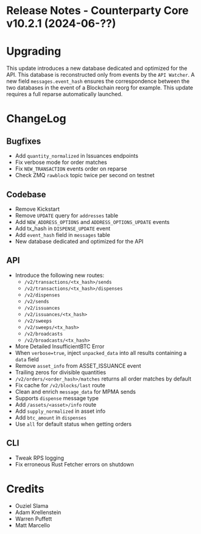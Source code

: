 # Release Notes - Counterparty Core v10.2.1 (2024-06-??)


# Upgrading

This update introduces a new database dedicated and optimized for the API. This database is reconstructed only from events by the `API Watcher`. A new field `messages.event_hash` ensures the correspondence between the two databases in the event of a Blockchain reorg for example.
This update requires a full reparse automatically launched.

# ChangeLog

## Bugfixes

* Add `quantity_normalized` in Issuances endpoints
* Fix verbose mode for order matches
* Fix `NEW_TRANSACTION` events order on reparse
* Check ZMQ `rawblock` topic twice per second on testnet

## Codebase

* Remove Kickstart
* Remove `UPDATE` query for `addresses` table
* Add `NEW_ADDRESS_OPTIONS` and `ADDRESS_OPTIONS_UPDATE` events
* Add tx_hash in `DISPENSE_UPDATE` event
* Add `event_hash` field in `messages` table
* New database dedicated and optimized for the API

## API

* Introduce the following new routes:
    - `/v2/transactions/<tx_hash>/sends`
    - `/v2/transactions/<tx_hash>/dispenses`
    - `/v2/dispenses`
    - `/v2/sends`
    - `/v2/issuances`
    - `/v2/issuances/<tx_hash>`
    - `/v2/sweeps`
    - `/v2/sweeps/<tx_hash>`
    - `/v2/broadcasts`
    - `/v2/broadcasts/<tx_hash>`
* More Detailed InsufficientBTC Error
* When `verbose=true`, inject `unpacked_data` into all results containing a `data` field
* Remove `asset_info` from ASSET_ISSUANCE event
* Trailing zeros for divisible quantities
* `/v2/orders/<order_hash>/matches` returns all order matches by default
* Fix cache for `/v2/blocks/last` route
* Clean and enrich `message_data` for MPMA sends
* Supports `dispense` message type
* Add `/assets/<asset>/info` route
* Add `supply_normalized` in asset info
* Add `btc_amount` in `dispenses`
* Use `all` for default status when getting orders

## CLI

* Tweak RPS logging
* Fix erroneous Rust Fetcher errors on shutdown 


# Credits
* Ouziel Slama
* Adam Krellenstein
* Warren Puffett
* Matt Marcello
